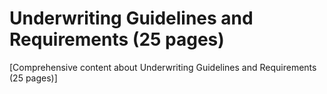 # Underwriting Guidelines and Requirements (25 pages)

[Comprehensive content about Underwriting Guidelines and Requirements (25 pages)]

